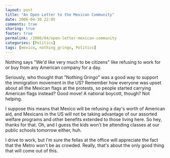 ```yaml
---
layout: post
title: "An Open Letter to the Mexican Community"
date: 2006-04-30 22:05
comments: true
sharing: true
footer: true
permalink: /2006/04/open-letter-mexican-community
categories: [Politics]
tags: [mexico, nothing_gringo, Politics]
---
```

Nothing says "We'd like very much to be citizens" like refusing to work for or buy from any American company for a day.

Seriously, who thought that "Nothing Gringo" was a good way to support the immigration movement in the US?  Remember how everyone was upset about all the Mexican flags at the protests, so people started carrying American flags instead?  Good move!  A national boycott, though?  Not helping.

I suppose this means that Mexico will be refusing a day's worth of American aid, and Mexicans in the US will not be taking advantage of our assorted welfare programs and other benefits extended to those living here.  So hey, thanks for that.  Oh, and I guess the kids won't be attending classes at our public schools tomorrow either, huh.

I drive to work, but I'm sure the fellas at the office will appreciate the fact that the Metro won't be as crowded.  Really, that's about the only good thing that will come out of this.
